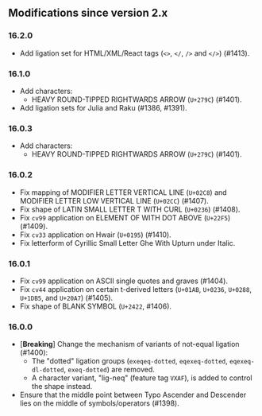 ## Modifications since version 2.x

### 16.2.0

* Add ligation set for HTML/XML/React tags (`<>`, `</`, `/>` and `</>`) (#1413).


### 16.1.0

* Add characters:
  - HEAVY ROUND-TIPPED RIGHTWARDS ARROW (`U+279C`) (#1401).
* Add ligation sets for Julia and Raku (#1386, #1391).


### 16.0.3

* Add characters:
  - HEAVY ROUND-TIPPED RIGHTWARDS ARROW (`U+279C`) (#1401).


### 16.0.2

 * Fix mapping of MODIFIER LETTER VERTICAL LINE (`U+02C8`) and MODIFIER LETTER LOW VERTICAL LINE (`U+02CC`) (#1407).
 * Fix shape of LATIN SMALL LETTER T WITH CURL (`U+0236`) (#1408).
 * Fix `cv99` application on ELEMENT OF WITH DOT ABOVE (`U+22F5`) (#1409).
 * Fix `cv33` application on Hwair (`U+0195`) (#1410).
 * Fix letterform of Cyrillic Small Letter Ghe With Upturn under Italic.


### 16.0.1

 * Fix `cv99` application on ASCII single quotes and graves (#1404).
 * Fix `cv44` application on certain t-derived letters (`U+01AB`, `U+0236`, `U+0288`, `U+1DB5`, and `U+20A7`) (#1405).
 * Fix shape of BLANK SYMBOL (`U+2422`, #1406).


### 16.0.0

 * \[**Breaking**\] Change the mechanism of variants of not-equal ligation (#1400):
   - The "dotted" ligation groups (`exeqeq-dotted`, `eqexeq-dotted`, `eqexeq-dl-dotted`, `exeq-dotted`) are removed.
   - A character variant, "lig-neq" (feature tag `VXAF`), is added to control the shape instead.
 * Ensure that the middle point between Typo Ascender and Descender lies on the middle of symbols/operators (#1398).

